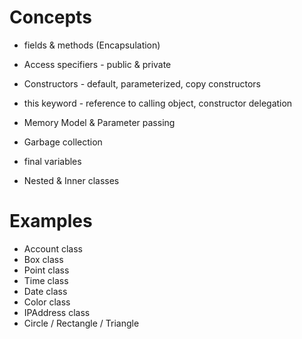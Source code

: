 # Concepts
* fields & methods (Encapsulation)
* Access specifiers - public & private
* Constructors - default, parameterized, copy constructors
* this keyword - reference to calling object, constructor delegation
* Memory Model & Parameter passing
* Garbage collection
* final variables

* Nested & Inner classes

# Examples
* Account class
* Box class
* Point class
* Time class
* Date class
* Color class
* IPAddress class
* Circle / Rectangle / Triangle